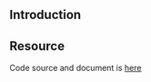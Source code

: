## Introduction

## Resource

Code source and document is [here](https://github.com/kcl-lang/artifacthub/tree/main/nginx-ingress/restrict-ingress-paths)
